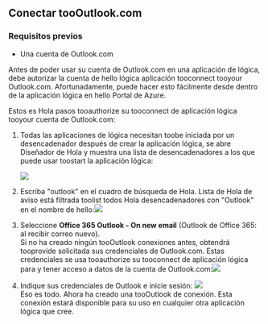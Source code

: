## <a name="connect-toooutlookcom"></a>Conectar tooOutlook.com
### <a name="prerequisites"></a>Requisitos previos
* Una cuenta de Outlook.com

Antes de poder usar su cuenta de Outlook.com en una aplicación de lógica, debe autorizar la cuenta de hello lógica aplicación tooconnect tooyour Outlook.com. Afortunadamente, puede hacer esto fácilmente desde dentro de la aplicación lógica en hello Portal de Azure. 

Estos es Hola pasos tooauthorize su tooconnect de aplicación lógica tooyour cuenta de Outlook.com:

1. Todas las aplicaciones de lógica necesitan toobe iniciada por un desencadenador después de crear la aplicación lógica, se abre Diseñador de Hola y muestra una lista de desencadenadores a los que puede usar toostart la aplicación lógica:
   
   ![](./media/connectors-create-api-outlook/office365-outlook-0.png)
2. Escriba "outlook" en el cuadro de búsqueda de Hola. Lista de Hola de aviso está filtrada toolist todos Hola desencadenadores con "Outlook" en el nombre de hello:![](./media/connectors-create-api-outlook/office365-outlook-0-5.png)
3. Seleccione **Office 365 Outlook - On new email** (Outlook de Office 365: al recibir correo nuevo).   
   Si no ha creado ningún tooOutlook conexiones antes, obtendrá tooprovide solicitada sus credenciales de Outlook.com. Estas credenciales se usa tooauthorize su tooconnect de aplicación lógica para y tener acceso a datos de la cuenta de Outlook.com:![](./media/connectors-create-api-outlook/office365-outlook-1.png)
4. Indique sus credenciales de Outlook e inicie sesión: ![](./media/connectors-create-api-outlook/office365-outlook-2.png)  
   Eso es todo. Ahora ha creado una tooOutlook de conexión. Esta conexión estará disponible para su uso en cualquier otra aplicación lógica que cree.

